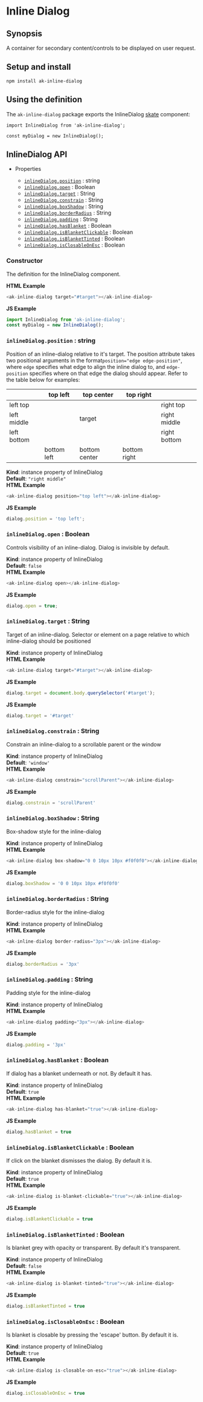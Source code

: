 # Inline Dialog

## Synopsis

A container for secondary content/controls to be displayed on user request.

## Setup and install

```
npm install ak-inline-dialog
```

## Using the definition

The `ak-inline-dialog` package exports the InlineDialog [skate](https://github.com/skatejs/skatejs) component:

```
import InlineDialog from 'ak-inline-dialog';

const myDialog = new InlineDialog();
```
## InlineDialog API
* Properties

    *  [`inlineDialog.position`](#InlineDialog+position) : string
    *  [`inlineDialog.open`](#InlineDialog+open) : Boolean
    *  [`inlineDialog.target`](#InlineDialog+target) : String
    *  [`inlineDialog.constrain`](#InlineDialog+constrain) : String
    *  [`inlineDialog.boxShadow`](#InlineDialog+boxShadow) : String
    *  [`inlineDialog.borderRadius`](#InlineDialog+borderRadius) : String
    *  [`inlineDialog.padding`](#InlineDialog+padding) : String
    *  [`inlineDialog.hasBlanket`](#InlineDialog+hasBlanket) : Boolean
    *  [`inlineDialog.isBlanketClickable`](#InlineDialog+isBlanketClickable) : Boolean
    *  [`inlineDialog.isBlanketTinted`](#InlineDialog+isBlanketTinted) : Boolean
    *  [`inlineDialog.isClosableOnEsc`](#InlineDialog+isClosableOnEsc) : Boolean

### Constructor
The definition for the InlineDialog component.

**HTML Example**
```js
<ak-inline-dialog target="#target"></ak-inline-dialog>
```
**JS Example**
```js
import InlineDialog from 'ak-inline-dialog';
const myDialog = new InlineDialog();
```
### `inlineDialog.position` : string
Position of an inline-dialog relative to it's target.
The position attribute takes two positional arguments in the format`position="edge edge-position"`,
where `edge` specifies what edge to align the inline dialog to, and `edge-position` specifies where on that edge the dialog should appear.
Refer to the table below for examples:

|             | top left    | top center    | top right    |              |
|-------------|-------------|---------------|--------------|--------------|
| left top    |             |               |              | right top    |
| left middle |             |    target     |              | right middle |
| left bottom |             |               |              | right bottom |
|             | bottom left | bottom center | bottom right |              |

**Kind**: instance property of InlineDialog  
**Default**: `"right middle"`  
**HTML Example**
```js
<ak-inline-dialog position="top left"></ak-inline-dialog>
```
**JS Example**
```js
dialog.position = 'top left';
```
### `inlineDialog.open` : Boolean
Controls visibility of an inline-dialog. Dialog is invisible by default.

**Kind**: instance property of InlineDialog  
**Default**: `false`  
**HTML Example**
```js
<ak-inline-dialog open></ak-inline-dialog>
```
**JS Example**
```js
dialog.open = true;
```
### `inlineDialog.target` : String
Target of an inline-dialog.
Selector or element on a page relative to which inline-dialog should be positioned

**Kind**: instance property of InlineDialog  
**HTML Example**
```js
<ak-inline-dialog target="#target"></ak-inline-dialog>
```
**JS Example**
```js
dialog.target = document.body.querySelector('#target');
```
**JS Example**
```js
dialog.target = '#target'
```
### `inlineDialog.constrain` : String
Constrain an inline-dialog to a scrollable parent or the window

**Kind**: instance property of InlineDialog  
**Default**: `'window'`  
**HTML Example**
```js
<ak-inline-dialog constrain="scrollParent"></ak-inline-dialog>
```
**JS Example**
```js
dialog.constrain = 'scrollParent'
```
### `inlineDialog.boxShadow` : String
Box-shadow style for the inline-dialog

**Kind**: instance property of InlineDialog  
**HTML Example**
```js
<ak-inline-dialog box-shadow="0 0 10px 10px #f0f0f0"></ak-inline-dialog>
```
**JS Example**
```js
dialog.boxShadow = '0 0 10px 10px #f0f0f0'
```
### `inlineDialog.borderRadius` : String
Border-radius style for the inline-dialog

**Kind**: instance property of InlineDialog  
**HTML Example**
```js
<ak-inline-dialog border-radius="3px"></ak-inline-dialog>
```
**JS Example**
```js
dialog.borderRadius = '3px'
```
### `inlineDialog.padding` : String
Padding style for the inline-dialog

**Kind**: instance property of InlineDialog  
**HTML Example**
```js
<ak-inline-dialog padding="3px"></ak-inline-dialog>
```
**JS Example**
```js
dialog.padding = '3px'
```
### `inlineDialog.hasBlanket` : Boolean
If dialog has a blanket underneath or not. By default it has.

**Kind**: instance property of InlineDialog  
**Default**: `true`  
**HTML Example**
```js
<ak-inline-dialog has-blanket="true"></ak-inline-dialog>
```
**JS Example**
```js
dialog.hasBlanket = true
```
### `inlineDialog.isBlanketClickable` : Boolean
If click on the blanket dismisses the dialog. By default it is.

**Kind**: instance property of InlineDialog  
**Default**: `true`  
**HTML Example**
```js
<ak-inline-dialog is-blanket-clickable="true"></ak-inline-dialog>
```
**JS Example**
```js
dialog.isBlanketClickable = true
```
### `inlineDialog.isBlanketTinted` : Boolean
Is blanket grey with opacity or transparent. By default it's transparent.

**Kind**: instance property of InlineDialog  
**Default**: `false`  
**HTML Example**
```js
<ak-inline-dialog is-blanket-tinted="true"></ak-inline-dialog>
```
**JS Example**
```js
dialog.isBlanketTinted = true
```
### `inlineDialog.isClosableOnEsc` : Boolean
Is blanket is closable by pressing the 'escape' button. By default it is.

**Kind**: instance property of InlineDialog  
**Default**: `true`  
**HTML Example**
```js
<ak-inline-dialog is-closable-on-esc="true"></ak-inline-dialog>
```
**JS Example**
```js
dialog.isClosableOnEsc = true
```
